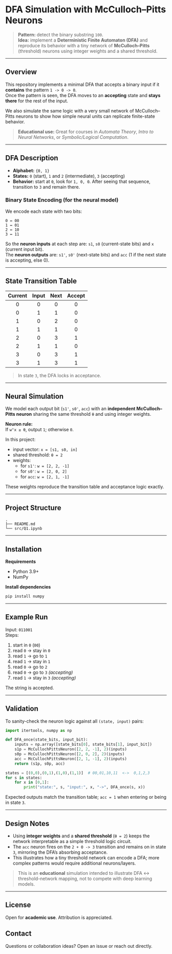 # DFA Simulation with McCulloch–Pitts Neurons

> **Pattern:** detect the binary substring `100`.  
> **Idea:** implement a **Deterministic Finite Automaton (DFA)** and reproduce its behavior with a tiny network of **McCulloch–Pitts** (threshold) neurons using integer weights and a shared threshold.


---

## Overview
This repository implements a minimal DFA that accepts a binary input if it **contains** the pattern `1 -> 0 -> 0`.  
Once the pattern is seen, the DFA moves to an **accepting** state and **stays there** for the rest of the input.

We also simulate the same logic with a very small network of McCulloch–Pitts neurons to show how simple neural units can replicate finite-state behavior.

> **Educational use:** Great for courses in *Automata Theory*, *Intro to Neural Networks*, or *Symbolic/Logical Computation*.

---

## DFA Description
- **Alphabet:** `{0, 1}`  
- **States:** `0` (start), `1` and `2` (intermediate), `3` (accepting)  
- **Behavior:** start at `0`, look for `1, 0, 0`. After seeing that sequence, transition to `3` and remain there.

### Binary State Encoding (for the neural model)
We encode each state with two bits:
```
0 ↔ 00
1 ↔ 01
2 ↔ 10
3 ↔ 11
```
So the **neuron inputs** at each step are: `s1`, `s0` (current-state bits) and `x` (current input bit).  
The **neuron outputs** are: `s1'`, `s0'` (next-state bits) and `acc` (1 if the next state is accepting, else 0).

---

## State Transition Table
| Current | Input | Next | Accept |
|:------:|:----:|:----:|:-----:|
| 0 | 0 | 0 | 0 |
| 0 | 1 | 1 | 0 |
| 1 | 0 | 2 | 0 |
| 1 | 1 | 1 | 0 |
| 2 | 0 | 3 | 1 |
| 2 | 1 | 1 | 0 |
| 3 | 0 | 3 | 1 |
| 3 | 1 | 3 | 1 |

> In state `3`, the DFA locks in acceptance.

---

## Neural Simulation
We model each output bit (`s1'`, `s0'`, `acc`) with an **independent McCulloch–Pitts neuron** sharing the same threshold `θ` and using integer weights.

**Neuron rule:**  
If `wᵀx ≥ θ`, output `1`; otherwise `0`.

In this project:
- input vector: `x = [s1, s0, in]`
- shared threshold: `θ = 2`
- weights:
  - for `s1'`: `w = [2, 2, -1]`
  - for `s0'`: `w = [2, 0, 2]`
  - for `acc`:  `w = [2, 1, -1]`

These weights reproduce the transition table and acceptance logic exactly.

---

## Project Structure
```
.
├── README.md
└── src/Q1.ipynb
```

---

## Installation
**Requirements**
- Python 3.9+
- NumPy

**Install dependencies**
```bash
pip install numpy
```

---

## Example Run
Input: `011001`  
Steps:
1. start in `0` (`00`)
2. read `0` -> stay in `0`
3. read `1` -> go to `1`
4. read `1` -> stay in `1`
5. read `0` -> go to `2`
6. read `0` -> go to `3` *(accepting)*
7. read `1` -> stay in `3` *(accepting)*

The string is accepted.

---

## Validation
To sanity-check the neuron logic against all `(state, input)` pairs:

```python
import itertools, numpy as np

def DFA_once(state_bits, input_bit):
    inputs = np.array([state_bits[0], state_bits[1], input_bit])
    s1p = McCullochPittsNeuron([2, 2, -1], 2)(inputs)
    s0p = McCullochPittsNeuron([2, 0, 2], 2)(inputs)
    acc = McCullochPittsNeuron([2, 1, -1], 2)(inputs)
    return (s1p, s0p, acc)

states = [(0,0),(0,1),(1,0),(1,1)]  # 00,01,10,11  <->  0,1,2,3
for s in states:
    for x in [0,1]:
        print("state:", s, "input:", x, "->", DFA_once(s, x))
```
Expected outputs match the transition table; `acc = 1` when entering or being in state `3`.

---

## Design Notes
- Using **integer weights** and a **shared threshold** (`θ = 2`) keeps the network interpretable as a simple threshold logic circuit.
- The `acc` neuron fires on the `2 + 0 -> 3` transition and remains on in state `3`, mirroring the DFA’s absorbing acceptance.
- This illustrates how a tiny threshold network can encode a DFA; more complex patterns would require additional neurons/layers.

> This is an **educational** simulation intended to illustrate DFA ↔ threshold-network mapping, not to compete with deep learning models.

---

## License
Open for **academic use**. Attribution is appreciated.

## Contact
Questions or collaboration ideas? Open an issue or reach out directly.
